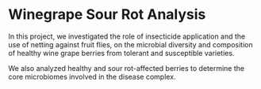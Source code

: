 # Winegrape Sour Rot Analysis
In this project, we investigated the role of insecticide application and the use 
of netting against fruit flies, on the microbial diversity and composition of 
healthy wine grape berries from tolerant and susceptible varieties.

We also analyzed healthy and sour rot-affected berries to determine the core 
microbiomes involved in the disease complex.